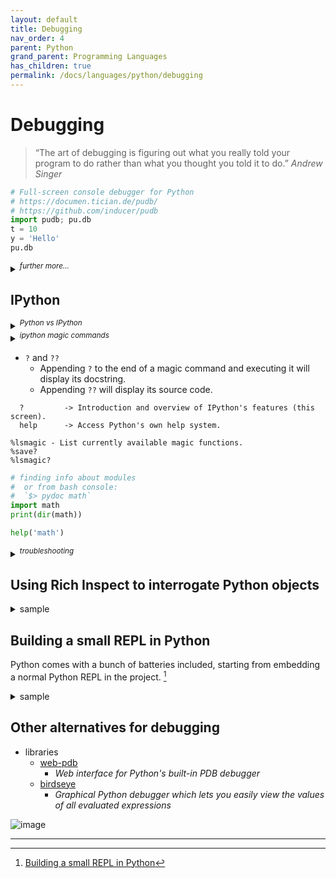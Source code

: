 ```yaml
---
layout: default
title: Debugging
nav_order: 4
parent: Python
grand_parent: Programming Languages
has_children: true
permalink: /docs/languages/python/debugging
---
```


# Debugging

> “The art of debugging is figuring out what you really told your program to do rather than what you thought you told it to do.” _Andrew Singer_

```python
# Full-screen console debugger for Python
# https://documen.tician.de/pudb/
# https://github.com/inducer/pudb
import pudb; pu.db
t = 10
y = 'Hello'
pu.db
```

<details markdown="block">
  <summary>
    <sup><i>further more...</i></sup>
  </summary>

__Breakpoints__ can be set just by pointing at a source line and hitting `b` and then edited visually in the breakpoints window. Or hit `t` to run to the line under the cursor.

Drop to a Python shell in the current environment by pressing `!`. Or open a command prompt alongside the source-code via `Ctrl-X`.

- using PuDB as REPL:
  - ```sh
    # https://documen.tician.de/pudb/starting.html
    PYTHONBREAKPOINT="pudb.set_trace" python3 -c '
    def hello_world():
      name = "you"
      print(f"Hey {name}")
    breakpoint()
    '
    ```
  - ```sh
    python3 -c '
    import pudb
    def hello_world():
      name = "you"
      print(f"Hey {name}")
    pu.db
    '
    ```
</details>

## IPython


<details markdown="block">
  <summary>
    <sup><i>Python vs IPython</i></sup>
  </summary>

Key differences between Python and IPython:
- Interactive Shell:
  - __Python__ is a general-purpose programming language that can be used to write scripts and applications.
  - __IPython__ is an enhanced interactive Python shell that provides a more powerful and user-friendly environment for working with Python.
- Features:
  - __Python__ is the base language with standard syntax and functionality.
  - __IPython__ adds many extra features on top of Python, such as:
    - Tab completion
    - Syntax highlighting
    - Magic commands (prefixed with `%`)
    - Rich media and visualization support
    - Enhanced debugging and profiling tools
- Code Execution:
  - __Python__ is typically used to run Python scripts or programs.
  - __IPython__ allows you to execute Python code interactively, one line or cell at a time.
- Notebooks:
  - __Python__ does not have a built-in notebook interface.
  - __IPython__ introduced the Jupyter Notebook, which provides a web-based interactive coding environment.
- Compatibility:
  - __Python__ code will generally run in IPython without modification.
  - Some __IPython__-specific features, like magic commands, will not work in a standard Python shell.

*In summary, __IPython__ is an enhanced interactive environment built on top of the
__Python__ programming language, providing a more powerful and user-friendly
interface for working with Python, especially for tasks like data analysis and
exploration.*

</details>

<details markdown="block">
  <summary>
    <sup><i>ipython magic commands</i></sup>
  </summary>

IPython magic commands are a set of special commands that can be used to
enhance the functionality of the IPython shell. These commands are prefixed
with the `%` character and can be used to perform various tasks such as modifying
the behavior of a code cell, simplifying common tasks like timing code
execution, profiling, etc. There are two types of magic commands: line magics
and cell magics.

- __Line Magics__
  - Line magics are used to provide a special functionality to a single line of code. They begin with the `%` character followed by the line command. Here are some examples of line magics:
    - `%autocall`:
      - This magic function makes a function automatically callable without having to use parentheses. It takes three possible mode parameters: 0 (off), 1 (smart), or 2 (always on).
    - `%automagic`:
      - This magic function makes magic functions callable without having to type the initial `%`. Without arguments, it toggles on/off. To deactivate, set to 0.
    - `%cd`:
      - This line magic changes the current directory. It automatically maintains an internal list of directories you visit during your IPython session, in the variable _dh. You can also use cd -<tab> to see directory history conveniently.
    - `%dhist`:
      - This magic command prints all directories you have visited in the current session. Every time `%cd` command is used, this list is updated in the _dh variable.
    - `%timeit`:
      - This function displays the time required by IPython to execute a Python expression. It can be used both as a line and cell magic.
    - `%who`:
      - This line magic prints all interactive variables, with some minimal formatting. If any arguments are given, only variables whose type matches one of these are printed.
- __Cell Magics__
  - Cell magics are used to provide a special functionality to multiple lines of code. They begin with the `%%` character followed by the cell command. Here are some examples of cell magics:
    - `%%time`:
      - This cell magic times the execution of a cell. It can be used to measure the time taken by a cell to execute.
    - `%%debug`:
      - This cell magic activates the interactive debugger.
    - `%%bookmark`:
      - This cell magic manages IPython's bookmark system. It can be used to set, list, or remove bookmarks.
- __Other Magic Commands__
  - `%run`:
    - This magic command runs the named file inside IPython as a program.
  - `%save`:
    - This magic command saves a set of lines or a macro to a given filename.
  - `%set_env`:
    - This magic command sets environment variables.
  - `%edit`:
    - This magic command calls upon the default text editor of the current operating system for editing a Python script. The script is executed as the editor is closed.
  - `%env`:
    - This magic command gets, sets, or lists environment variables.
- __Creating Custom Magic Commands__
  - IPython allows users to create and register their own custom magic commands. These custom magic commands can be used to provide special functionalities that are not available in the standard Python shell.


</details>

- `?` and `??`
  - Appending `?` to the end of a magic command and executing it will display its docstring.
  - Appending `??` will display its source code.

```
  ?         -> Introduction and overview of IPython's features (this screen).
  help      -> Access Python's own help system.
```

```ipython
%lsmagic - List currently available magic functions.
%save?
%lsmagic?

```

```python
# finding info about modules
#  or from bash console:
#  `$> pydoc math`
import math
print(dir(math))

help('math')
```


<details markdown="block">
  <summary>
    <sup><i>troubleshooting</i></sup>
  </summary>

- `No module named 'sqlite3'`
  - on CentOS
    - ```sh
      yum install -y gcc openssl-devel bzip2-devel libffi-devel make sqlite-devel

      # it may need to reinstall Python again
      pyenv install -f -v 3.10.4
      ```

</details>


## Using Rich Inspect to interrogate Python objects

<details markdown="block">
  <summary>
    sample
  </summary>

```python
# pip show rich
# pip install rich==13.5.2

from rich import inspect
text_file = open("foo.txt", "w")
inspect(text_file)
inspect(text_file, methods=True)
inspect(text_file, methods=True, help=True)
```

![image](https://github.com/igorlima/unapologetic-snippets/assets/1886786/16cfa090-7093-4b6e-add7-7014a1a7b73f)

![image](https://github.com/igorlima/unapologetic-snippets/assets/1886786/91ece1da-bbfd-4381-b9fc-2c01a18f877a)

</details>

## Building a small REPL in Python

Python comes with a bunch of batteries included, starting from embedding a normal Python REPL in the project. [^1]

<details markdown="block">
  <summary>
    sample
  </summary>

```python
import code

print("Welcome to the Python interactive shell!")

t = 10
y = 'Hello'

# • dir()      will give you the list of in-scope variables
# • globals()  will give you a dictionary of global variables
# • locals()   will give you a dictionary of local variables
# print(locals())
# print(globals())

# Documentation:
# Interpreter base classes
# https://docs.python.org/3/library/code.html#code.InteractiveConsole
repl = code.InteractiveConsole(locals=locals())
repl.interact()
```

If you (`chmod +x repl.py` and) run this, you get what looks like a normal Python REPL, plus a little extra output:

```python
#!/usr/bin/env python3
# repl.py
import code
repl = code.InteractiveConsole()
repl.interact()
```

</details>

## Other alternatives for debugging

- libraries
  - [web-pdb](https://github.com/romanvm/python-web-pdb)
    - _Web interface for Python's built-in PDB debugger_
  - [birdseye](https://github.com/alexmojaki/birdseye)
    - _Graphical Python debugger which lets you easily view the values of all evaluated expressions_

![image](https://github.com/igorlima/unapologetic-snippets/assets/1886786/a30a6667-0375-41ba-8972-73e6c5127934)

------ ------

[^1]: [Building a small REPL in Python](https://bernsteinbear.com/blog/simple-python-repl/)
